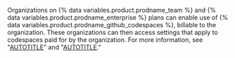 Organizations on {% data variables.product.prodname_team %} and {% data variables.product.prodname_enterprise %} plans can enable use of {% data variables.product.prodname_github_codespaces %}, billable to the organization. These organizations can then access settings that apply to codespaces paid for by the organization. For more information, see "[AUTOTITLE](/codespaces/managing-codespaces-for-your-organization/enabling-github-codespaces-for-your-organization)" and "[AUTOTITLE](/get-started/learning-about-github/githubs-products)."
